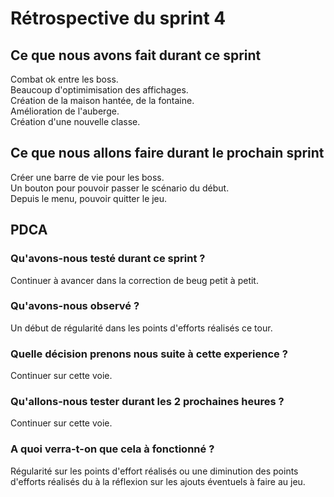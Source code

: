 # Rétrospective du sprint 4


## Ce que nous avons fait durant ce sprint 
Combat ok entre les boss.  
Beaucoup d'optimimisation des affichages.  
Création de la maison hantée, de la fontaine.  
Amélioration de l'auberge.  
Création d'une nouvelle classe.  

## Ce que nous allons faire durant le prochain sprint
Créer une barre de vie pour les boss.  
Un bouton pour pouvoir passer le scénario du début.  
Depuis le menu, pouvoir quitter le jeu.  

## PDCA
### Qu'avons-nous testé durant ce sprint ?
Continuer à avancer dans la correction de beug petit à petit.  


### Qu'avons-nous observé ?
Un début de régularité dans les points d'efforts réalisés ce tour.  

### Quelle décision prenons nous suite à cette experience ?
Continuer sur cette voie.  

### Qu'allons-nous tester durant les 2 prochaines heures ?
Continuer sur cette voie.  

### A quoi verra-t-on que cela à fonctionné ?
Régularité sur les points d'effort réalisés ou une diminution des points d'efforts réalisés du à la réflexion sur les ajouts éventuels à faire au jeu.  

